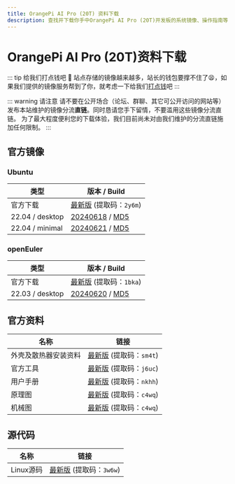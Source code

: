 ```yaml
---
title: OrangePi AI Pro (20T) 资料下载
description: 查找并下载你手中OrangePi AI Pro (20T)开发板的系统镜像、操作指南等资料。
---
```


# OrangePi AI Pro (20T)资料下载

::: tip 给我们打点钱吧 🥺
站点存储的镜像越来越多，站长的钱包要撑不住了😫，如果我们提供的镜像服务帮到了你，就考虑一下给我们[打点钱](/donate)吧
:::

::: warning 请注意
请不要在公开场合（论坛、群聊、其它可公开访问的网站等）发布本站维护的镜像分流**直链**。同时恳请您手下留情，不要滥用这些镜像分流直链。
为了最大程度便利您的下载体验，我们目前尚未对由我们维护的分流直链施加任何限制。
:::

## 官方镜像

### Ubuntu

| 类型            | 版本 / Build                                                 |
| --------------- | ------------------------------------------------------------ |
| 官方下载        | [最新版](https://pan.baidu.com/share/init?surl=lq4cRpjmN_zWIjsY3JgXcg&pwd=2y6m) (提取码：`2y6m`) |
| 22.04 / desktop | [20240618](https://dl.openboard.dev/img/orangepi/opiaipro_20t/ubuntu/opiaipro_20t_ubuntu22.04_desktop_aarch64_20240618.img.xz) / [MD5](https://dl.openboard.dev/img/orangepi/opiaipro_20t/ubuntu/opiaipro_20t_ubuntu22.04_desktop_aarch64_20240618.img.xz.md5sum) |
| 22.04 / minimal | [20240621](https://dl.openboard.dev/img/orangepi/opiaipro_20t/ubuntu/opiaipro_20t_ubuntu22.04_minimal_aarch64_20240621.img.xz) / [MD5](https://dl.openboard.dev/img/orangepi/opiaipro_20t/ubuntu/opiaipro_20t_ubuntu22.04_minimal_aarch64_20240621.img.xz.md5sum) |


### openEuler

| 类型            | 版本 / Build                                                 |
| --------------- | ------------------------------------------------------------ |
| 官方下载        | [最新版](https://pan.baidu.com/share/init?surl=ZLP4Q6SeChqUMNk3cgQ2VA&pwd=1bka) (提取码：`1bka`) |
| 22.03 / desktop | [20240620](https://dl.openboard.dev/img/orangepi/opiaipro_20t/openeuler/opiaipro_20t_openEuler22.03_desktop_aarch64_20240620.img.xz) / [MD5](https://dl.openboard.dev/img/orangepi/opiaipro_20t/openeuler/opiaipro_20t_openEuler22.03_desktop_aarch64_20240620.img.xz.md5) |



## 官方资料

| 名称                 | 链接                                                         |
| -------------------- | ------------------------------------------------------------ |
| 外壳及散热器安装资料 | [最新版](https://pan.baidu.com/share/init?surl=cHb6KYLRoeRIKsOSTfvnwQ&pwd=sm4t) (提取码：`sm4t`) |
| 官方工具             | [最新版](https://pan.baidu.com/share/init?surl=MjmiVOJ_Kp7vi3b9L4FS_w&pwd=j6uc) (提取码：`j6uc`) |
| 用户手册             | [最新版](https://pan.baidu.com/share/init?surl=i5ZvFBPvBKr8FsazhtR9Ww&pwd=nkhh) (提取码：`nkhh`) |
| 原理图               | [最新版](https://pan.baidu.com/share/init?surl=r6xQrG9c_Zui08Y33JS8pQ&pwd=c4wq) (提取码：`c4wq`) |
| 机械图               | [最新版](https://pan.baidu.com/share/init?surl=r6xQrG9c_Zui08Y33JS8pQ&pwd=c4wq) (提取码：`c4wq`) |



## 源代码

| 名称      | 链接                                                         |
| --------- | ------------------------------------------------------------ |
| Linux源码 | [最新版](https://pan.baidu.com/share/init?surl=AxPcJGXXdnaddlT46mphyQ&pwd=3w6w) (提取码：`3w6w`) |
